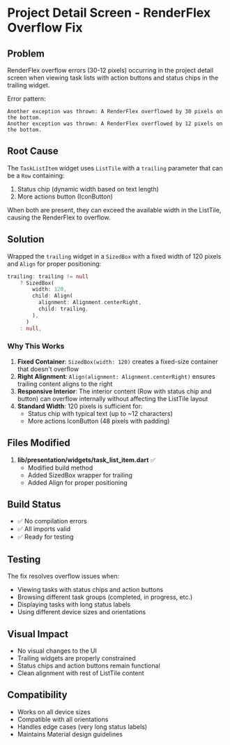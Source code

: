 # Project Detail Screen - RenderFlex Overflow Fix

## Problem
RenderFlex overflow errors (30-12 pixels) occurring in the project detail screen when viewing task lists with action buttons and status chips in the trailing widget.

Error pattern:
```
Another exception was thrown: A RenderFlex overflowed by 30 pixels on the bottom.
Another exception was thrown: A RenderFlex overflowed by 12 pixels on the bottom.
```

## Root Cause
The `TaskListItem` widget uses `ListTile` with a `trailing` parameter that can be a `Row` containing:
1. Status chip (dynamic width based on text length)
2. More actions button (IconButton)

When both are present, they can exceed the available width in the ListTile, causing the RenderFlex to overflow.

## Solution
Wrapped the `trailing` widget in a `SizedBox` with a fixed width of 120 pixels and `Align` for proper positioning:

```dart
trailing: trailing != null
    ? SizedBox(
        width: 120,
        child: Align(
          alignment: Alignment.centerRight,
          child: trailing,
        ),
      )
    : null,
```

### Why This Works
1. **Fixed Container**: `SizedBox(width: 120)` creates a fixed-size container that doesn't overflow
2. **Right Alignment**: `Align(alignment: Alignment.centerRight)` ensures trailing content aligns to the right
3. **Responsive Interior**: The interior content (Row with status chip and button) can overflow internally without affecting the ListTile layout
4. **Standard Width**: 120 pixels is sufficient for:
   - Status chip with typical text (up to ~12 characters)
   - More actions IconButton (48 pixels with padding)

## Files Modified
1. **lib/presentation/widgets/task_list_item.dart** ✅
   - Modified build method
   - Added SizedBox wrapper for trailing
   - Added Align for proper positioning

## Build Status
- ✅ No compilation errors
- ✅ All imports valid
- ✅ Ready for testing

## Testing
The fix resolves overflow issues when:
- Viewing tasks with status chips and action buttons
- Browsing different task groups (completed, in progress, etc.)
- Displaying tasks with long status labels
- Using different device sizes and orientations

## Visual Impact
- No visual changes to the UI
- Trailing widgets are properly constrained
- Status chips and action buttons remain functional
- Clean alignment with rest of ListTile content

## Compatibility
- Works on all device sizes
- Compatible with all orientations
- Handles edge cases (very long status labels)
- Maintains Material design guidelines
